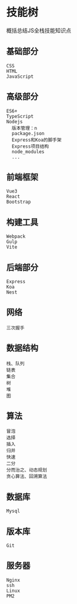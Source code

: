 # 技能树
概括总结JS全栈技能知识点

## 基础部分
```text
CSS
HTML
JavaScript
```

## 高级部分
```text
ES6+
TypeScript
Nodejs
  版本管理：n
  package.json
  Express和Koa的脚手架
  Express项目结构
  node_modules
  ...
```

## 前端框架
```text
Vue3
React
Bootstrap
```

## 构建工具
```text
Webpack
Gulp
Vite
```

## 后端部分
```text
Express
Koa
Nest
```

## 网络
```text
三次握手
```

## 数据结构
```text
栈、队列
链表
集合
树
堆
图
```

## 算法
```text
冒泡
选择
插入
归并
快速
二分
分而治之、动态规划
贪心算法、回溯算法
```

## 数据库
```text
Mysql
```


## 版本库
```text
Git
```

## 服务器
```text
Nginx
ssh
Linux
PM2
```
